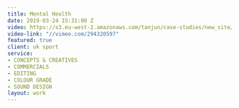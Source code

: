 ```yaml
---
title: Mental Health
date: 2019-03-24 15:31:00 Z
video: https://s3.eu-west-2.amazonaws.com/tanjun/case-studies/new_site/mental-health/reel
video-link: "//vimeo.com/294320597"
featured: true
client: uk sport
service:
- CONCEPTS & CREATIVES
- COMMERCIALS
- EDITING
- COLOUR GRADE
- SOUND DESIGN
layout: work
---
```


